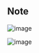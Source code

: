 ## Note

![image](https://user-images.githubusercontent.com/33194443/233821252-0c7a43fa-059d-45c6-9f37-d1e4f1ff6f8b.png)

![image](https://github.com/PINTO0309/PINTO_model_zoo/assets/33194443/4d8cf926-0561-42f2-84b6-c017650525ac)


